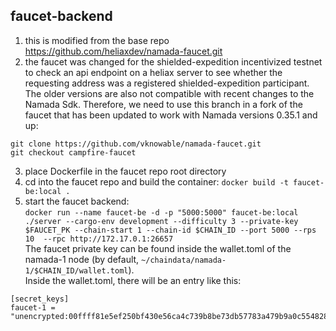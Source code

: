 ## faucet-backend

1. this is modified from the base repo https://github.com/heliaxdev/namada-faucet.git
2. the faucet was changed for the shielded-expedition incentivized testnet to check an api endpoint on a heliax server to see whether the requesting address was a registered shielded-expedition participant. The older versions are also not compatible with recent changes to the Namada Sdk. Therefore, we need to use this branch in a fork of the faucet that has been updated to work with Namada versions 0.35.1 and up:  
```
git clone https://github.com/vknowable/namada-faucet.git
git checkout campfire-faucet
```
3. place Dockerfile in the faucet repo root directory
4. cd into the faucet repo and build the container: `docker build -t faucet-be:local .`
5. start the faucet backend:  
`docker run --name faucet-be -d -p "5000:5000" faucet-be:local ./server --cargo-env development --difficulty 3 --private-key $FAUCET_PK --chain-start 1 --chain-id $CHAIN_ID --port 5000 --rps 10  --rpc http://172.17.0.1:26657`  
The faucet private key can be found inside the wallet.toml of the namada-1 node (by default, `~/chaindata/namada-1/$CHAIN_ID/wallet.toml`).  
Inside the wallet.toml, there will be an entry like this:  
```
[secret_keys]
faucet-1 = "unencrypted:00ffff81e5ef250bf430e56ca4c739b8be73db57783a479b9a0c554828e0da1af5"
```
